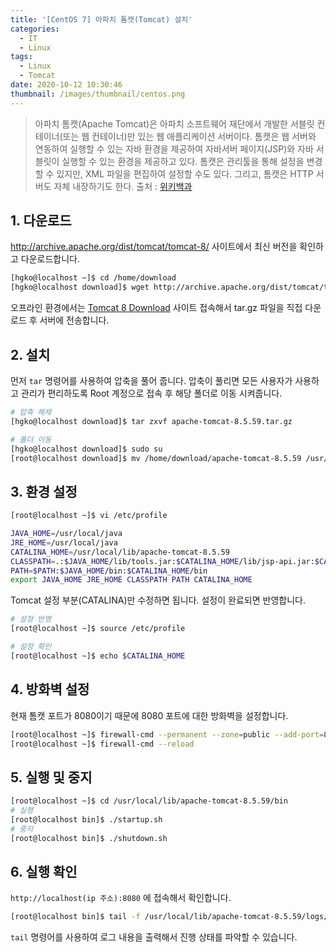 ```yaml
---
title: '[CentOS 7] 아파치 톰캣(Tomcat) 설치'
categories:
  - IT
  - Linux
tags:
  - Linux
  - Tomcat
date: 2020-10-12 10:30:46
thumbnail: /images/thumbnail/centos.png
---
```


> 아파치 톰캣(Apache Tomcat)은 아파치 소프트웨어 재단에서 개발한 서블릿 컨테이너(또는 웹 컨테이너)만 있는 웹 애플리케이션 서버이다.
> 톰캣은 웹 서버와 연동하여 실행할 수 있는 자바 환경을 제공하여 자바서버 페이지(JSP)와 자바 서블릿이 실행할 수 있는 환경을 제공하고 있다.
> 톰캣은 관리툴을 통해 설정을 변경할 수 있지만, XML 파일을 편집하여 설정할 수도 있다. 그리고, 톰캣은 HTTP 서버도 자체 내장하기도 한다.
> 출처 : [위키백과](https://ko.wikipedia.org/wiki/%EC%95%84%ED%8C%8C%EC%B9%98_%ED%86%B0%EC%BA%A3)

## 1. 다운로드

http://archive.apache.org/dist/tomcat/tomcat-8/ 사이트에서 최신 버전을 확인하고 다운로드합니다.

```bash
[hgko@localhost ~]$ cd /home/download
[hgko@localhost download]$ wget http://archive.apache.org/dist/tomcat/tomcat-8/v8.5.59/bin/apache-tomcat-8.5.59.tar.gz
```

오프라인 환경에서는 [Tomcat 8 Download](https://tomcat.apache.org/download-80.cgi) 사이트 접속해서 tar.gz 파일을 직접 다운로드 후 서버에 전송합니다.

## 2. 설치

먼저 `tar` 명령어를 사용하여 압축을 풀어 줍니다. 압축이 풀리면 모든 사용자가 사용하고 관리가 편리하도록 Root 계정으로 접속 후 해당 폴더로 이동 시켜줍니다.

```bash
# 압축 해제
[hgko@localhost download]$ tar zxvf apache-tomcat-8.5.59.tar.gz

# 폴더 이동
[hgko@localhost download]$ sudo su
[root@localhost download]$ mv /home/download/apache-tomcat-8.5.59 /usr/local/lib
```

## 3. 환경 설정

```bash
[root@localhost ~]$ vi /etc/profile
```

```bash
JAVA_HOME=/usr/local/java
JRE_HOME=/usr/local/java
CATALINA_HOME=/usr/local/lib/apache-tomcat-8.5.59
CLASSPATH=.:$JAVA_HOME/lib/tools.jar:$CATALINA_HOME/lib/jsp-api.jar:$CATALINA_HOME/lib/servlet-api.jar
PATH=$PATH:$JAVA_HOME/bin:$CATALINA_HOME/bin
export JAVA_HOME JRE_HOME CLASSPATH PATH CATALINA_HOME
```

Tomcat 설정 부분(CATALINA)만 수정하면 됩니다. 설정이 완료되면 반영합니다.

```bash
# 설정 반영
[root@localhost ~]$ source /etc/profile

# 설정 확인
[root@localhost ~]$ echo $CATALINA_HOME
```

## 4. 방화벽 설정

현재 톰캣 포트가 8080이기 때문에 8080 포트에 대한 방화벽을 설정합니다.

```bash
[root@localhost ~]$ firewall-cmd --permanent --zone=public --add-port=8080/tcp
[root@localhost ~]$ firewall-cmd --reload
```

## 5. 실행 및 중지

```bash
[root@localhost ~]$ cd /usr/local/lib/apache-tomcat-8.5.59/bin
# 실행
[root@localhost bin]$ ./startup.sh
# 중지
[root@localhost bin]$ ./shutdown.sh
```

## 6. 실행 확인

`http://localhost(ip 주소):8080` 에 접속해서 확인합니다.

```bash
[root@localhost bin]$ tail -f /usr/local/lib/apache-tomcat-8.5.59/logs/catalina.out
```

`tail` 명령어를 사용하여 로그 내용을 출력해서 진행 상태를 파악할 수 있습니다.

